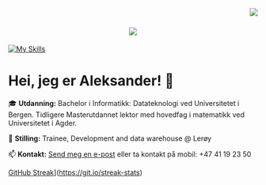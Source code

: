<img align="right" src="https://visitor-badge.laobi.icu/badge?page_id=AleksanderFedoy.AleksanderFedoy" />

<h1 align="center">
    <img src="https://readme-typing-svg.herokuapp.com/?font=Righteous&size=35&center=true&vCenter=true&width=500&height=70&duration=4000&lines=Heisann!+👋;+Jeg+er+Aleksander!+👨‍💻;Trainee;Development+and;data+warehouse;@+Lerøy" />
</h1>

[![My Skills](https://skillicons.dev/icons?i=python,java,js,html,css,tailwind,haskell,vscode,linux,mysql,git,r,flutter,docker,postman,azure,fastapi,windows)](https://skillicons.dev)


# Hei, jeg er Aleksander! 👋

🎓 **Utdanning:** Bachelor i Informatikk: Datateknologi ved Universitetet i Bergen. Tidligere Masterutdannet lektor med hovedfag i matematikk ved Universitetet i Agder.

👔 **Stilling:** Trainee, Development and data warehouse @ Lerøy

📫 **Kontakt:** [Send meg en e-post](mailto:aleksander.fedoy@leroy.com) eller ta kontakt på mobil: +47 41 19 23 50

<!-- ![Mine's GitHub stats](https://github-readme-stats.vercel.app/api?username=AleksanderFedoy&theme=monokai&show_icons=true&hide_border=true&count_private=true) -->
[GitHub Streak](https://github-readme-streak-stats.herokuapp.com?user=%20AleksanderFedoy&theme=dark&hide_border=true&date_format=j%20M%5B%20Y%5D)](https://git.io/streak-stats)

<!-- This works? -->
